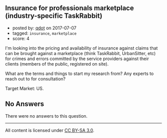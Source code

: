 ## Insurance for professionals marketplace (industry-specific TaskRabbit)

- posted by: [qdot](https://stackexchange.com/users/176688/qdot) on 2017-07-07
- tagged: `insurance`, `marketplace`
- score: 4

I'm looking into the pricing and availability of insurance against claims that can be brought against a marketplace (think TaskRabbit, UrbanSitter, etc) for crimes and errors committed by the service providers against their clients (members of the public, registered on site). 

What are the terms and things to start my research from? Any experts to reach out to for consultation? 

Target Market: US. 

## No Answers

There were no answers to this question.


---

All content is licensed under [CC BY-SA 3.0](https://creativecommons.org/licenses/by-sa/3.0/).
